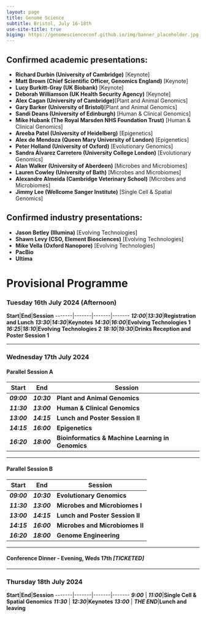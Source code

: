 ```yaml
---
layout: page
title: Genome Science
subtitle: Bristol, July 16-18th
use-site-title: true
bigimg: https://genomescienceconf.github.io/img/banner_placeholder.jpg
---
```


## Confirmed academic presentations:

- __Richard Durbin (University of Cambridge)__ [Keynote]
- __Matt Brown (Chief Scientific Officer, Genomics England)__ [Keynote]
- __Lucy Burkitt-Gray (UK Biobank)__ [Keynote]
- __Deborah Williamson (UK Health Security Agency)__ [Keynote]
- __Alex Cagan (University of Cambridge)__[Plant and Animal Genomics]
- __Gary Barker (University of Bristol)__[Plant and Animal Genomics]
- __Sandi Deans (University of Edinburgh)__ [Human & Clinical Genomics]
- __Mike Hubank (The Royal Marsden NHS Foundation Trust)__ [Human & Clinical Genomics]
- __Areeba Patel (University of Heidelberg)__ [Epigenetics]
- __Alex de Mendoza (Queen Mary University of London)__ [Epigenetics]
- __Peter Holland (University of Oxford)__ [Evolutionary Genomics]
- __Sandra Álvarez Carretero (University College London)__ [Evolutionary Genomics]
- __Alan Walker (University of Aberdeen)__ [Microbes and Microbiomes]
- __Lauren Cowley (University of Bath)__ [Microbes and Microbiomes]
- __Alexandre Almeida (Cambridge Veterinary School)__ [Microbes and Microbiomes]
- __Jimmy Lee (Wellcome Sanger Institute)__ [Single Cell & Spatial Genomics]

## Confirmed industry presentations: 

- __Jason Betley (Illumina)__ [Evolving Technologies]
- __Shawn Levy (CSO, Element Biosciences)__ [Evolving Technologies]
- __Mike Vella (Oxford Nanopore)__ [Evolving Technologies]
- __PacBio__
- __Ultima__ 

# Provisional Programme

### Tuesday 16th July 2024 (Afternoon)

__Start__|__End__|__Session__
-------|-------|-------|-------
**_12:00_**|**_13:30_**|__Registration and Lunch__
**_13:30_**|**_14:30_**|__Keynotes__
**_14:30_**|**_16:00_**|__Evolving Technologies 1__
**_16:25_**|**_18:10_**|__Evolving Technologies 2__
**_18:10_**|**_19:30_**|__Drinks Reception and Poster Session 1__

---

### Wednesday 17th July 2024

#### Parallel Session A

__Start__|__End__|__Session__
-----|-----|-----
**_09:00_** | **_10:30_**|__Plant and Animal Genomics__
**_11:30_** | **_13:00_**|__Human & Clinical Genomics__
**_13:00_** | **_14:15_**|__Lunch and Poster Session II__
**_14:15_** | **_16:00_**|__Epigenetics__
**_16:20_** | **_18:00_**|__Bioinformatics & Machine Learning in Genomics__

---

#### Parallel Session B

__Start__|__End__|__Session__
-----|-----|-----
**_09:00_** | **_10:30_**|__Evolutionary Genomics__
**_11:30_** | **_13:00_**|__Microbes and Microbiomes I__
**_13:00_** | **_14:15_**|__Lunch and Poster Session II__
**_14:15_** | **_16:00_**|__Microbes and Microbiomes II__
**_16:20_** | **_18:00_**|__Genome Engineering__|

---

#### __Conference Dinner -  Evening, Weds 17th__ **_[TICKETED]_**

---

### Thursday 18th July 2024

__Start__|__End__|__Session__
-------|-------|-------|-------
**_9:00_** | **_11:00_**|__Single Cell & Spatial Genomics__
**_11:30_** | **_12:30_**|__Keynotes__
**_13:00_** | **_THE END_**|__Lunch and leaving__
